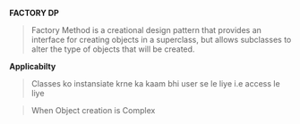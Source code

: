 **FACTORY DP**

> Factory Method is a creational design pattern that provides
an interface for creating objects in a superclass, but allows
subclasses to alter the type of objects that will be created.


**Applicabilty**

> Classes ko instansiate krne ka kaam bhi user se le liye i.e access le liye

> When Object creation is Complex

